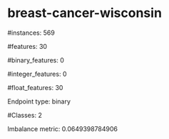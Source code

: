 # breast-cancer-wisconsin

#instances: 569

#features: 30

  #binary_features: 0

  #integer_features: 0

  #float_features: 30

Endpoint type: binary

#Classes: 2

Imbalance metric: 0.0649398784906

